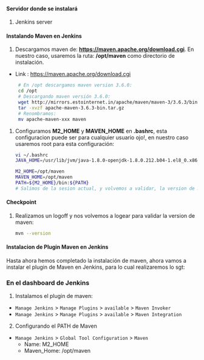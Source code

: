 #### Servidor donde se instalará
1. Jenkins server

#### Instalando Maven en Jenkins
1. Descargamos maven de: **https://maven.apache.org/download.cgi**. En nuestro caso, usaremos la ruta: **/opt/maven** como directorio de instalación.
 - Link : https://maven.apache.org/download.cgi
    ```sh
     # En /opt descargamos maven version 3.6.0:
     cd /opt
     # Descargando maven versión 3.6.0:
     wget http://mirrors.estointernet.in/apache/maven/maven-3/3.6.3/binaries/apache-maven-3.6.3-bin.tar.gz
     tar -xvzf apache-maven-3.6.3-bin.tar.gz 
     # Renombramos: 
     mv apache-maven-xxx maven
     ```
	
1. Configuramos **M2_HOME** y **MAVEN_HOME** en **.bashrc**, esta configuracion puede ser para cualquier usuario ojo!, en nuestro caso usaremos root para esta configuración: 
   ```sh
   vi ~/.bashrc
   JAVA_HOME=/usr/lib/jvm/java-1.8.0-openjdk-1.8.0.212.b04-1.el8_0.x86_64

   M2_HOME=/opt/maven
   MAVEN_HOME=/opt/maven
   PATH=${M2_HOME}/bin:${PATH}
   # Salimos de la sesion actual, y volvemos a validar, la version de maven como java 
   ```
  
#### Checkpoint 
1. Realizamos un logoff y nos volvemos a logear para validar la version de maven:
  
    ```sh
    mvn --version
    ```
    
#### Instalacion de Plugin Maven en Jenkins   

Hasta ahora hemos completado la instalación de maven, ahora vamos a instalar el plugin de Maven en Jenkins, para lo cual realizaremos lo sgt:

### En el dashboard de Jenkins
1. Instalamos el plugin de maven:
  - `Manage Jenkins` > `Manage Plugins` > `available` > `Maven Invoker`
  - `Manage Jenkins` > `Manage Plugins` > `available` > `Maven Integration`

2. Configurando el PATH de Maven
  - `Manage Jenkins` > `Global Tool Configuration` > `Maven` 
     * Name: M2_HOME
     * Maven_Home: /opt/maven
